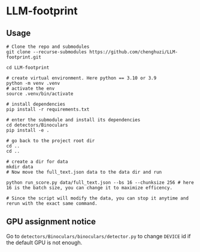 # LLM-footprint


## Usage
```
# Clone the repo and submodules
git clone --recurse-submodules https://github.com/chenghuzi/LLM-footprint.git

cd LLM-footprint

# create virtual environment. Here python == 3.10 or 3.9
python -m venv .venv
# activate the env
source .venv/bin/activate

# install dependencies
pip install -r requirements.txt

# enter the submodule and install its dependencies 
cd detectors/Binoculars
pip install -e .

# go back to the project root dir
cd ..
cd ..

# create a dir for data
mkdir data
# Now move the full_text.json data to the data dir and run

python run_score.py data/full_text.json --bs 16 --chunksize 256 # here 16 is the batch size, you can change it to maximize efficency.

# Since the script will modify the data, you can stop it anytime and rerun with the exact same command.

```

## GPU assignment notice

Go to  `detectors/Binoculars/binoculars/detector.py` to change  `DEVICE` id if the default GPU is not enough.

